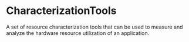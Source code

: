 # CharacterizationTools
A set of resource characterization tools that can be used to measure and analyze the hardware resource utilization of an application.
